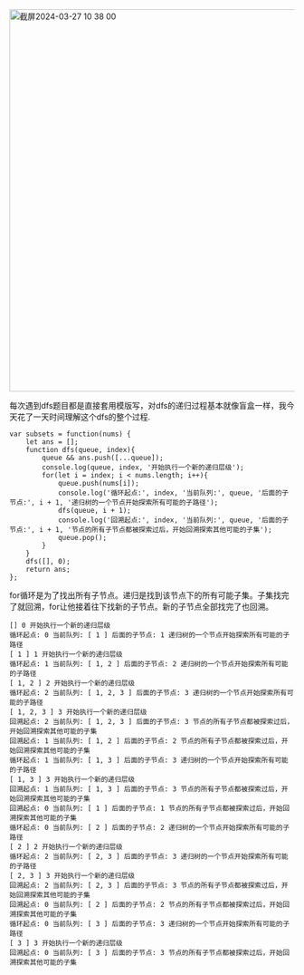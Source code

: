 <img width="675" alt="截屏2024-03-27 10 38 00" src="https://github.com/xkong-study/gucheng_algorithm/assets/100473178/515edc02-cf60-4676-be26-af7b9ab18f06">

每次遇到dfs题目都是直接套用模版写，对dfs的递归过程基本就像盲盒一样，我今天花了一天时间理解这个dfs的整个过程.         

```code
var subsets = function(nums) {
    let ans = [];
    function dfs(queue, index){
        queue && ans.push([...queue]);
        console.log(queue, index, '开始执行一个新的递归层级');
        for(let i = index; i < nums.length; i++){
            queue.push(nums[i]);
            console.log('循环起点:', index, '当前队列:', queue, '后面的子节点:', i + 1, '递归树的一个节点开始探索所有可能的子路径');
            dfs(queue, i + 1);
            console.log('回溯起点:', index, '当前队列:', queue, '后面的子节点:', i + 1, '节点的所有子节点都被探索过后，开始回溯探索其他可能的子集');
            queue.pop();
        }
    }
    dfs([], 0);
    return ans;
};
```
for循环是为了找出所有子节点。递归是找到该节点下的所有可能子集。子集找完了就回溯，for让他接着往下找新的子节点。新的子节点全部找完了也回溯。               

```code
[] 0 开始执行一个新的递归层级
循环起点: 0 当前队列: [ 1 ] 后面的子节点: 1 递归树的一个节点开始探索所有可能的子路径
[ 1 ] 1 开始执行一个新的递归层级
循环起点: 1 当前队列: [ 1, 2 ] 后面的子节点: 2 递归树的一个节点开始探索所有可能的子路径
[ 1, 2 ] 2 开始执行一个新的递归层级
循环起点: 2 当前队列: [ 1, 2, 3 ] 后面的子节点: 3 递归树的一个节点开始探索所有可能的子路径
[ 1, 2, 3 ] 3 开始执行一个新的递归层级
回溯起点: 2 当前队列: [ 1, 2, 3 ] 后面的子节点: 3 节点的所有子节点都被探索过后，开始回溯探索其他可能的子集
回溯起点: 1 当前队列: [ 1, 2 ] 后面的子节点: 2 节点的所有子节点都被探索过后，开始回溯探索其他可能的子集
循环起点: 1 当前队列: [ 1, 3 ] 后面的子节点: 3 递归树的一个节点开始探索所有可能的子路径
[ 1, 3 ] 3 开始执行一个新的递归层级
回溯起点: 1 当前队列: [ 1, 3 ] 后面的子节点: 3 节点的所有子节点都被探索过后，开始回溯探索其他可能的子集
回溯起点: 0 当前队列: [ 1 ] 后面的子节点: 1 节点的所有子节点都被探索过后，开始回溯探索其他可能的子集
循环起点: 0 当前队列: [ 2 ] 后面的子节点: 2 递归树的一个节点开始探索所有可能的子路径
[ 2 ] 2 开始执行一个新的递归层级
循环起点: 2 当前队列: [ 2, 3 ] 后面的子节点: 3 递归树的一个节点开始探索所有可能的子路径
[ 2, 3 ] 3 开始执行一个新的递归层级
回溯起点: 2 当前队列: [ 2, 3 ] 后面的子节点: 3 节点的所有子节点都被探索过后，开始回溯探索其他可能的子集
回溯起点: 0 当前队列: [ 2 ] 后面的子节点: 2 节点的所有子节点都被探索过后，开始回溯探索其他可能的子集
循环起点: 0 当前队列: [ 3 ] 后面的子节点: 3 递归树的一个节点开始探索所有可能的子路径
[ 3 ] 3 开始执行一个新的递归层级
回溯起点: 0 当前队列: [ 3 ] 后面的子节点: 3 节点的所有子节点都被探索过后，开始回溯探索其他可能的子集
```
